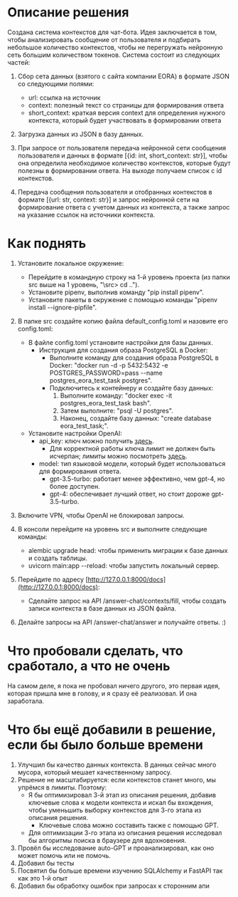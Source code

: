 # Описание решения

Создана система контекстов для чат-бота. Идея заключается в том, чтобы анализировать сообщение от пользователя и подбирать небольшое количество контекстов, чтобы не перегружать нейронную сеть большим количеством токенов. Система состоит из следующих частей:

1. Сбор сета данных (взятого с сайта компании EORA) в формате JSON со следующими полями:
   - url: ссылка на источник
   - context: полезный текст со страницы для формирования ответа
   - short_context: краткая версия context для определения нужного контекста, который будет участвовать в формировании ответа

2. Загрузка данных из JSON в базу данных.

3. При запросе от пользователя передача нейронной сети сообщения пользователя и данных в формате [{id: int, short_context: str}], чтобы она определила необходимое количество контекстов, которые будут полезны в формировании ответа. На выходе получаем список с id контекстов.

4. Передача сообщения пользователя и отобранных контекстов в формате [{url: str, context: str}] и запрос нейронной сети на формирование ответа с учетом данных из контекста, а также запрос на указание ссылок на источники контекста.


# Как поднять

1. Установите локальное окружение:
   - Перейдите в командную строку на 1-й уровень проекта (из папки src выше на 1 уровень, "\src> cd ..").
   - Установите pipenv, выполнив команду "pip install pipenv".
   - Установите пакеты в окружение с помощью команды "pipenv install --ignore-pipfile".

2. В папке src создайте копию файла default_config.toml и назовите его config.toml:
   - В файле config.toml установите настройки для базы данных.
     - Инструкция для создания образа PostgreSQL в Docker:
       - Выполните команду для создания образа PostgreSQL в Docker: "docker run -d -p 5432:5432 -e POSTGRES_PASSWORD=pass --name postgres_eora_test_task postgres".
       - Подключитесь к контейнеру и создайте базу данных:
         1. Выполните команду: "docker exec -it postgres_eora_test_task bash".
         2. Затем выполните: "psql -U postgres".
         3. Наконец, создайте базу данных: "create database eora_test_task;".
   - Установите настройки OpenAI:
     - api_key: ключ можно получить [здесь](https://platform.openai.com/api-keys).
       - Для корректной работы ключа лимит не должен быть исчерпан; лимиты можно посмотреть [здесь](https://platform.openai.com/usage).
     - model: тип языковой модели, который будет использоваться для формирования ответа.
       - gpt-3.5-turbo: работает менее эффективно, чем gpt-4, но более доступен.
       - gpt-4: обеспечивает лучший ответ, но стоит дороже gpt-3.5-turbo.

3. Включите VPN, чтобы OpenAI не блокировал запросы.

4. В консоли перейдите на уровень src и выполните следующие команды:
   - alembic upgrade head: чтобы применить миграции к базе данных и создать таблицы.
   - uvicorn main:app --reload: чтобы запустить локальный сервер.

5. Перейдите по адресу [http://127.0.0.1:8000/docs](http://127.0.0.1:8000/docs):
   - Сделайте запрос на API /answer-chat/contexts/fill, чтобы создать записи контекста в базе данных из JSON файла.

6. Делайте запросы на API /answer-chat/answer и получайте ответы. :)


# Что пробовали сделать, что сработало, а что не очень

На самом деле, я пока не пробовал ничего другого, это первая идея, которая пришла мне в голову, и я сразу её реализовал. И она заработала.


# Что бы ещё добавили в решение, если бы было больше времени

1. Улучшил бы качество данных контекста. В данных сейчас много мусора, который мешает качественному запросу.
2. Решение не масштабируется: если контекстов станет много, мы упрёмся в лимиты. Поэтому:
   - Я бы оптимизировал 3-й этап из описания решения, добавив ключевые слова к модели контекста и искал бы вхождения, чтобы уменьшить выборку контекстов для 3-го этапа из описания решения.
     - Ключевые слова можно составить также с помощью GPT.
   - Для оптимизации 3-го этапа из описания решения исследовал бы алгоритмы поиска в браузере для вдохновения.
3. Провёл бы исследование auto-GPT и проанализировал, как оно может помочь или не помочь.
4. Добавил бы тесты
5. Посвятил бы больше времени изучению SQLAlchemy и FastAPI так как это 1-й опыт
6. Добавил бы обработку ошибок при запросах к сторонним апи